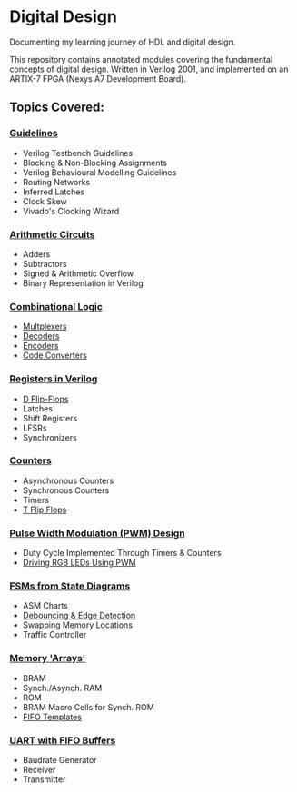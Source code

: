 # **Digital Design**
Documenting my learning journey of HDL and digital design.

This repository contains annotated modules covering the fundamental concepts of digital design. 
Written in Verilog 2001, and implemented on an ARTIX-7 FPGA (Nexys A7 Development Board).

## Topics Covered:

### [Guidelines](./Learning%20Modules)
- Verilog Testbench Guidelines
- Blocking & Non-Blocking Assignments
- Verilog Behavioural Modelling Guidelines
- Routing Networks
- Inferred Latches
- Clock Skew
- Vivado's Clocking Wizard

### [Arithmetic Circuits](./Arithmetic%20Circuits)
- Adders
- Subtractors
- Signed & Arithmetic Overflow
- Binary Representation in Verilog

### [Combinational Logic](./)
- [Multplexers](./Multiplexers)
- [Decoders](./Decoders)
- [Encoders](./Encoders)
- [Code Converters](./Seven%20Segment%20Display%20Driver)


### [Registers in Verilog](./Registers)
- [D Flip-Flops](./D%20Flip%20FLop)
- Latches
- Shift Registers
- LFSRs
- Synchronizers

### [Counters](./Counters)
- Asynchronous Counters
- Synchronous Counters
- Timers
- [T Flip Flops](/T%20Flip%20Flop)

### [Pulse Width Modulation (PWM) Design](./PWM)
- Duty Cycle Implemented Through Timers & Counters
- [Driving RGB LEDs Using PWM](./RGB%20LED%20Driver)

### [FSMs from State Diagrams](./Finite%20State%20Machines)
- ASM Charts
- [Debouncing & Edge Detection](./Button%20With%20Debouncer%20-%20SSEG%20Display)
- Swapping Memory Locations
- Traffic Controller 

### [Memory 'Arrays'](./Memory)
- BRAM
- Synch./Asynch. RAM
- ROM
- BRAM Macro Cells for Synch. ROM
- [FIFO Templates](/FIFO%20Template)


### [UART with FIFO Buffers](./UART)
- Baudrate Generator
- Receiver
- Transmitter
